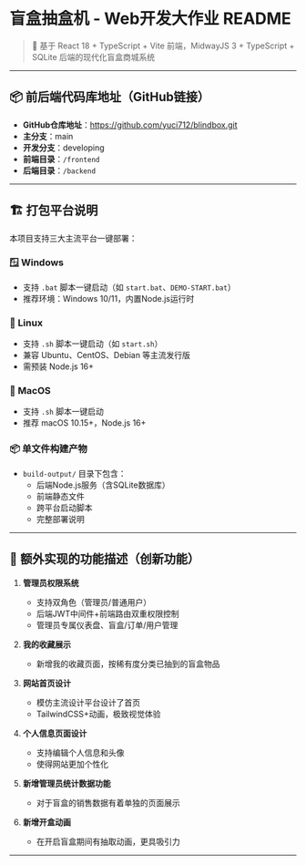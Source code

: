 # 盲盒抽盒机 - Web开发大作业 README
> 🎁 基于 React 18 + TypeScript + Vite 前端，MidwayJS 3 + TypeScript + SQLite 后端的现代化盲盒商城系统
---
## 📦 前后端代码库地址（GitHub链接）
- **GitHub仓库地址**：https://github.com/yuci712/blindbox.git
- **主分支**：main
- **开发分支**：developing
- **前端目录**：`/frontend`
- **后端目录**：`/backend`
---
## 🏗️ 打包平台说明
本项目支持三大主流平台一键部署：
### 🪟 Windows
- 支持 `.bat` 脚本一键启动（如 `start.bat`、`DEMO-START.bat`）
- 推荐环境：Windows 10/11，内置Node.js运行时

### 🐧 Linux
- 支持 `.sh` 脚本一键启动（如 `start.sh`）
- 兼容 Ubuntu、CentOS、Debian 等主流发行版
- 需预装 Node.js 16+

### 🍎 MacOS
- 支持 `.sh` 脚本一键启动
- 推荐 macOS 10.15+，Node.js 16+

### 📦 单文件构建产物
- `build-output/` 目录下包含：
  - 后端Node.js服务（含SQLite数据库）
  - 前端静态文件
  - 跨平台启动脚本
  - 完整部署说明

---

## 🚀 额外实现的功能描述（创新功能）

1. **管理员权限系统**
   - 支持双角色（管理员/普通用户）
   - 后端JWT中间件+前端路由双重权限控制
   - 管理员专属仪表盘、盲盒/订单/用户管理

2. **我的收藏展示**
   - 新增我的收藏页面，按稀有度分类已抽到的盲盒物品

3. **网站首页设计**
   - 模仿主流设计平台设计了首页
   - TailwindCSS+动画，极致视觉体验

4. **个人信息页面设计**
   - 支持编辑个人信息和头像
   - 使得网站更加个性化

5. **新增管理员统计数据功能**
   - 对于盲盒的销售数据有着单独的页面展示

6. **新增开盒动画**
   - 在开启盲盒期间有抽取动画，更具吸引力
---



